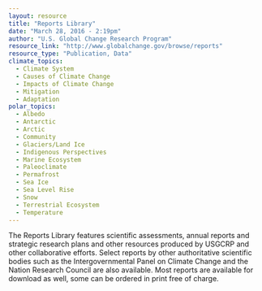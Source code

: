 ```yaml
---
layout: resource
title: "Reports Library"
date: "March 28, 2016 - 2:19pm"
author: "U.S. Global Change Research Program"
resource_link: "http://www.globalchange.gov/browse/reports"
resource_type: "Publication, Data"
climate_topics:
  - Climate System
  - Causes of Climate Change
  - Impacts of Climate Change
  - Mitigation
  - Adaptation
polar_topics:
  - Albedo
  - Antarctic
  - Arctic
  - Community
  - Glaciers/Land Ice
  - Indigenous Perspectives
  - Marine Ecosystem
  - Paleoclimate
  - Permafrost
  - Sea Ice
  - Sea Level Rise
  - Snow
  - Terrestrial Ecosystem
  - Temperature
---
```


The Reports Library features scientific assessments, annual reports and strategic research plans and other resources produced by USGCRP and other collaborative efforts. Select reports by other authoritative scientific bodies such as the Intergovernmental Panel on Climate Change and the Nation Research Council are also available. Most reports are available for download as well, some can be ordered in print free of charge. 